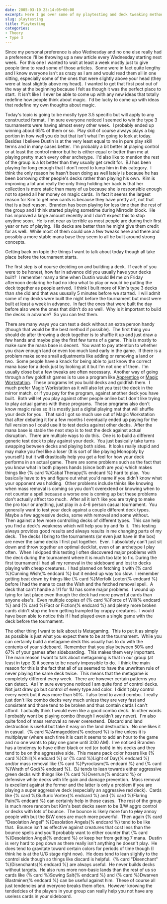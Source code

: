 ```yaml
---
date: 2005-03-10 23:14:05+00:00
excerpt: Here I go over some of my playtesting and deck tweaking methods.
slug: playtesting
title: Playtesting
categories: 
- Theory
- Type 3
---
```


Since my personal preference is also Wednesday and no one else really had a preference I'll be throwing up a new article every Wednesday starting next week.  For this one I wanted to wait at least a week mostly just to give people time to read some of those articles.  Some were in fact quite lengthy and I know everyone isn't as crazy as I am and would read them all in one sitting, especially some of the ones that were slightly above your head (they were at least slightly above my head).  I wanted to get that first post out of the way at the beginning because I felt as though it was the perfect place to start.  It isn't like I'll ever be able to come up with any new ideas that totally redefine how people think about magic.  I'd be lucky to come up with ideas that redefine my own thoughts about magic.
<!-- more -->
Today's topic is going to be mostly type 3.5 specific but will apply to any constructed format.  I'm sure everyone noticed I seemed to win the type 3 tournaments were having almost every other week.  I probably ended up winning about 65% of them or so.  Play skill of course always plays a big portion in how well you do but that isn't what I'm going to look at today.  Besides I believe Dustin is at the very least equal to me in pure play skill terms and in many cases better.  I'm probably a bit better at playing control or at least the control mirror but he is either equal or better than me at playing pretty much every other archetype.  I'd also like to mention the rest of the group is a lot better than they usually get credit for.  BJ has been playing for long enough that I don't need to lump him in this category.  I think the only reason he hasn't been doing as well lately is because he has been borrowing other people's decks rather than playing his own.  Kim is improving a lot and really the only thing holding her back is that her collection is more static than many of us because she is responsible enough not to spend all her money on magic cards.  In fact it seems the largest reason for Kim to get new cards is because they have pretty art, not that that is a bad reason.  Branden has been playing for less time than the rest of the group and I think started playing sometime during Mirrodin block.  He has improved a large amount recently and I don't expect this to stop anytime soon.  He is not near as terrible as most people are during their first year or two of playing.  His decks are better than he might give them credit for as well.  While most of them could use a few tweaks here and there and possibly a more stable mana base they seem to all be built around strong concepts.

Getting back on topic the things I want to talk about today though all take place before the tournament starts.

The first step is of course deciding on and building a deck.  If each of you were to be honest, how far in advance did you usually have your decks built?  I remember many a time when Dustin would IM me on Friday afternoon declaring he had no idea what to play or would be putting the deck together as people arrived.  I think I built more of Kim's type 3 decks than she did and that was ususally 5 minutes before we started.  I will admit some of my decks were built the night before the tournament but most were built at least a week in advance.  In fact the ones that were built the day before also were the ones that didn't do so well.  Why is it important to build the decks in advance?  So you can test them.

There are many ways you can test a deck without an extra person handy (though that would be the best method if possible).  The first thing you should do after throwing a deck together is to shuffle it up and just draw a few hands and maybe play the first few turns of a game.  This is mostly to make sure the mana base is decent.  You want to pay attention to whether you draw enough land or even too much land early in the game.  If there is a problem make some small adjustments like adding or removing a land or two.  Some people have a knack for being able to just know the correct mana base for a deck just by looking at it but I'm not one of them.  I'm usually close but a few tweaks are often necessary.  Another way of going through a few goldfish games is to use a program like [Apprentice](http://www.e-league.com/) or [Magic Workstation](http://www.magicworkstation.com/).  These programs let you build decks and goldfish them.  I much prefer Magic Workstation as it will also let you test the deck in the mirror match, or if you pay for the program, against another deck you have built.  Both will let you play against other people online but I don't like trying to play actual games with these programs.  These programs also don't know magic rules so it is mostly just a digital playing mat that will shuffle your deck for you.  That said I got so much use out of Magic Workstation that after debating it for a few months I eventually ended up paying for the full version so I could use it to test decks against other decks.  After the mana base is stable the next step is to test the deck against actual disruption.  There are multiple ways to do this.  One is to build a different generic test deck to play against your deck.  You just basically take turns swapping between decks and playing both sides.  It looks really stupid and may make you feel like a loser (It is sort of like playing Monopoly by yourself.) but it will drastically help you get a feel for how your deck performs in an actual game.  There are some problems such as the fact that you know what in both players hands (since both are you) which makes things like {% card %}Cabal Therapy{% endcard %} hard to play.  You basically have to try and figure out what you'd name if you didn't know what your opponent was holding.  Other problems include thinks like knowing when mass removal is coming so you don't overextend or knowing when to not counter a spell because a worse one is coming up but these problems don't actually affect too much.  After all it isn't like you are trying to make the pro tour or anything, just play in a 4-6 person casual tournament.  You generally want to test your deck against a couple different deck types.  Maybe a few aggressive decks, some with removal and some without.  Then against a few more controlling decks of different types.  This can help you find a deck's weakness which will help you try and fix it.  This testing always provides good results and always results in me changing parts of my deck.  The decks I bring to the tournaments (or even just have in the box) are never the same decks I first put together.  Ever.  I absolutely can't just sit down and throw together an optimal decklist, even of an archetype I play often.  When I skipped this testing I often discovered major problems with the deck during the tournament where it is much too late to fix. During the first tournament I had all my removal in the sideboard and lost to decks playing with cheap creatures.  I had planned on fetching it with {% card %}Cunning Wish{% endcard %} but it ended up way too slow.  I remember getting beat down by things like {% card %}Merfolk Looter{% endcard %} before I had the mana to cast the Wish and the fetched removal spell.  A deck that can't handle a 1/1 for 1U has some major problems.  I wound up tying for last place even though the deck had more powerful cards than anyone else's.  Even multiple copies of {% card %}Force of Will{% endcard %} and {% card %}Fact or Fiction{% endcard %} and plenty more broken cards didn't stop me from getting trampled by crappy creatures.  I would have been able to notice this if I had played even a single game with the deck before the tournament.

The other thing I want to talk about is Metagaming.  This to put it as simply as possible is just what you expect there to be at the tournament.  While you can certainly build a metagame deck this usually has to do with the contents of your sideboard.  Remember that you play between 50% and 67% of your games after sideboarding.  This makes them very important.  The main reason I want to talk about metagaming is that in our group (at least in type 3) it seems to be nearly impossible to do.  I think the main reason for this is the fact that all of us seemed to have the unwritten rule of never playing the same deck twice.  This means that the metagame is completely different every week.  There are however certain patterns you can detect.  As I'm sure everyone noticed I am quite fond of control decks.  Not just draw go but control of every type and color.  I didn't play control every week but it was more than 50%.  I also tend to avoid combo.  I really just don't like combo decks very much unless they are very fast and consistent and those tend to be broken and thus contain cards I can't afford.  I actually think I would even like a good combo deck.  In other words I probably wont be playing combo (though I wouldn't say never).  I'm also quite fond of mass removal so never overextend.  Discard and land destruction is useful but take it easy on the land destruction.  No one likes it in casual.  {% card %}Armageddon{% endcard %} is fine unless it is multiplayer (where each time it is cast it seems to add an hour to the game and no one wants to play one game until 3:00 AM).  I've noticed Branden has a tendency to have either black or red (or both) in his decks and they tend to be on the aggressive side.  This means pack color hosers like {% card %}Chill{% endcard %} or {% card %}Light of Day{% endcard %} and/or mass removal like {% card %}Pyroclasm{% endcard %} and {% card %}Wrath of God{% endcard %}.  BJ tends to lean towards either aggressive green decks with things like {% card %}Overrun{% endcard %} or defensive white decks with life gain and damage prevention.  Mass removal is excellent against the former and the latter is only a problem if you are playing a super aggressive deck (especially an aggressive red deck).  Cards like {% card %}Sulfuric Vortex{% endcard %} and {% card %}Flaring Pain{% endcard %} can certainly help in those cases.  The rest of the group is much more random but Kim's best decks seem to be B/W aggro control or decks with lots of bounce.  The bounce is likely more fun to <del>play</del> annoy people with but the B/W ones are much more powerful.  Then again {% card "Desolation Angel" %}Desolation Angels{% endcard %} tend to be like that.  Bounce isn't as effective against creatures that cost less than the bounce spells and you'll probably want to either counter that {% card %}Desolation Angel{% endcard %} or keep her from getting 7 mana.  Dustin is very hard to peg down as there really isn't anything he doesn't play.  He does tend to gravitate toward certain colors for periods of time though (I think he is at the U/G stage right now).  He does tend to lean slightly to the control side though so things like discard is helpful.  {% card "Disenchant" %}Disenchants{% endcard %} are always useful.  He never builds decks without targets.  He also runs more non-basic lands than the rest of us so cards like {% card %}Sowing Salt{% endcard %} and {% card %}Dwarven Blastminer{% endcard %} can be useful against him.  These of course all just tendencies and everyone breaks them often.  However knowing the tendedcies of the players in your group can really help you not have any useless cards in your sideboard.
